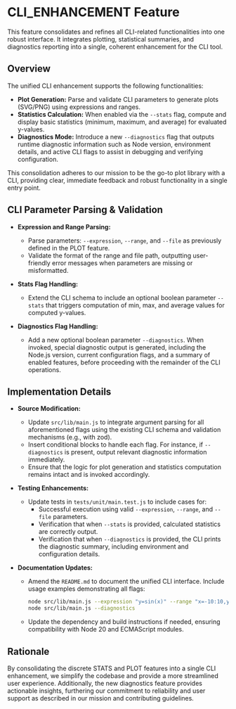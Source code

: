 # CLI_ENHANCEMENT Feature

This feature consolidates and refines all CLI-related functionalities into one robust interface. It integrates plotting, statistical summaries, and diagnostics reporting into a single, coherent enhancement for the CLI tool.

## Overview

The unified CLI enhancement supports the following functionalities:

- **Plot Generation:** Parse and validate CLI parameters to generate plots (SVG/PNG) using expressions and ranges.
- **Statistics Calculation:** When enabled via the `--stats` flag, compute and display basic statistics (minimum, maximum, and average) for evaluated y-values.
- **Diagnostics Mode:** Introduce a new `--diagnostics` flag that outputs runtime diagnostic information such as Node version, environment details, and active CLI flags to assist in debugging and verifying configuration.

This consolidation adheres to our mission to be the go-to plot library with a CLI, providing clear, immediate feedback and robust functionality in a single entry point.

## CLI Parameter Parsing & Validation

- **Expression and Range Parsing:**
  - Parse parameters: `--expression`, `--range`, and `--file` as previously defined in the PLOT feature.
  - Validate the format of the range and file path, outputting user-friendly error messages when parameters are missing or misformatted.

- **Stats Flag Handling:**
  - Extend the CLI schema to include an optional boolean parameter `--stats` that triggers computation of min, max, and average values for computed y-values.

- **Diagnostics Flag Handling:**
  - Add a new optional boolean parameter `--diagnostics`. When invoked, special diagnostic output is generated, including the Node.js version, current configuration flags, and a summary of enabled features, before proceeding with the remainder of the CLI operations.

## Implementation Details

- **Source Modification:**
  - Update `src/lib/main.js` to integrate argument parsing for all aforementioned flags using the existing CLI schema and validation mechanisms (e.g., with zod).
  - Insert conditional blocks to handle each flag. For instance, if `--diagnostics` is present, output relevant diagnostic information immediately.
  - Ensure that the logic for plot generation and statistics computation remains intact and is invoked accordingly.

- **Testing Enhancements:**
  - Update tests in `tests/unit/main.test.js` to include cases for:
    - Successful execution using valid `--expression`, `--range`, and `--file` parameters.
    - Verification that when `--stats` is provided, calculated statistics are correctly output.
    - Verification that when `--diagnostics` is provided, the CLI prints the diagnostic summary, including environment and configuration details.
  
- **Documentation Updates:**
  - Amend the `README.md` to document the unified CLI interface. Include usage examples demonstrating all flags:
    ```sh
    node src/lib/main.js --expression "y=sin(x)" --range "x=-10:10,y=-1:1" --file output.svg --stats
    node src/lib/main.js --diagnostics
    ```
  - Update the dependency and build instructions if needed, ensuring compatibility with Node 20 and ECMAScript modules.

## Rationale

By consolidating the discrete STATS and PLOT features into a single CLI enhancement, we simplify the codebase and provide a more streamlined user experience. Additionally, the new diagnostics feature provides actionable insights, furthering our commitment to reliability and user support as described in our mission and contributing guidelines.
